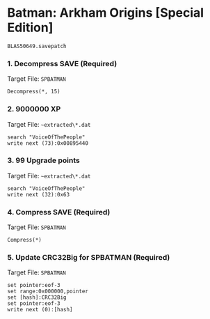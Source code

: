 #  Batman: Arkham Origins  [Special Edition] 

`BLAS50649.savepatch`

### 1. Decompress SAVE (Required)

Target File: `SPBATMAN`

```
Decompress(*, 15)
```

### 2. 9000000 XP

Target File: `~extracted\*.dat`

```
search "VoiceOfThePeople"
write next (73):0x00895440
```

### 3. 99 Upgrade points

Target File: `~extracted\*.dat`

```
search "VoiceOfThePeople"
write next (32):0x63
```

### 4. Compress SAVE (Required)

Target File: `SPBATMAN`

```
Compress(*)
```

### 5. Update CRC32Big for SPBATMAN (Required)

Target File: `SPBATMAN`

```
set pointer:eof-3
set range:0x000000,pointer
set [hash]:CRC32Big
set pointer:eof-3
write next (0):[hash]
```

